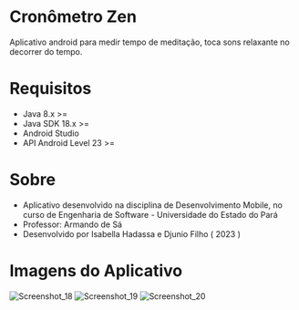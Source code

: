 # Cronômetro Zen

 Aplicativo android para medir tempo de meditação, toca sons relaxante no decorrer do tempo.
 
 # Requisitos
  - Java 8.x >=
  - Java SDK 18.x >=
  - Android Studio
  - API Android Level 23 >=
  
 # Sobre
- Aplicativo desenvolvido na disciplina de Desenvolvimento Mobile, no curso de Engenharia de Software - Universidade do Estado do Pará
- Professor: Armando de Sá
- Desenvolvido por Isabella Hadassa e Djunio Filho ( 2023 )

 # Imagens do Aplicativo
 
![Screenshot_18](https://user-images.githubusercontent.com/11374956/236196208-b6fef853-8012-42dc-baa4-d50738aec35e.png)
![Screenshot_19](https://user-images.githubusercontent.com/11374956/236196213-7a47f5fe-2934-42cc-9c29-ff97adf6d07e.png)
![Screenshot_20](https://user-images.githubusercontent.com/11374956/236196216-32c11fbd-f7f5-478d-85c3-32afe65fa952.png)

